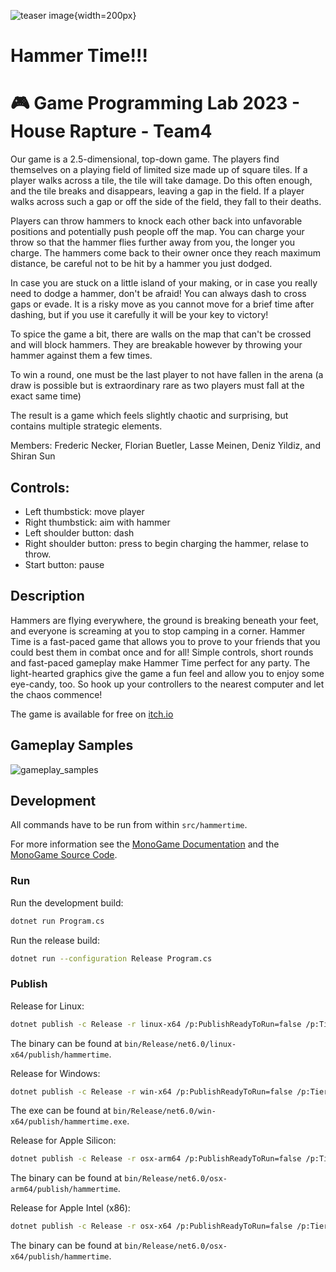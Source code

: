 ![teaser image](game_teaser.png){width=200px}
# Hammer Time!!!
# :video_game: Game Programming Lab 2023 - House Rapture - Team4

Our game is a 2.5-dimensional, top-down game. The players find themselves on a playing field of limited size made up of square tiles. If a player walks across a tile, the tile will take damage. Do this often enough, and the tile breaks and disappears, leaving a gap in the field. If a player walks across such a gap or off the side of the field, they fall to their deaths. 

Players can throw hammers to knock each other back into unfavorable positions and potentially push people off the map. You can charge your throw so that the hammer flies further away from you, the longer you charge. The hammers come back to their owner once they reach maximum distance, be careful not to be hit by a hammer you just dodged.

In case you are stuck on a little island of your making, or in case you really need to dodge a hammer, don't be afraid! You can always dash to cross gaps or evade. It is a risky move as you cannot move for a brief time after dashing, but if you use it carefully it will be your key to victory!

To spice the game a bit, there are walls on the map that can't be crossed and will block hammers.
They are breakable however by throwing your hammer against them a few times.

To win a round, one must be the last player to not have fallen in the arena (a draw is possible but is extraordinary rare as two players must fall at the exact same time)

The result is a game which feels slightly chaotic and surprising, but contains multiple strategic elements. 

Members: Frederic Necker, Florian Buetler, Lasse Meinen, Deniz Yildiz, and Shiran Sun 

## Controls:

* Left thumbstick: move player
* Right thumbstick: aim with hammer
* Left shoulder button: dash
* Right shoulder button: press to begin charging the hammer, relase to throw.
* Start button: pause

## Description

Hammers are flying everywhere, the ground is breaking beneath your feet, and everyone is screaming at you to stop camping in a corner. Hammer Time is a fast-paced game that allows you to prove to your friends that you could best them in combat once and for all! Simple controls, short rounds and fast-paced gameplay make Hammer Time perfect for any party. The light-hearted graphics give the game a fun feel and allow you to enjoy some eye-candy, too. So hook up your controllers to the nearest computer and let the chaos commence!

The game is available for free on [itch.io](https://lonely-hermit.itch.io/hammertime)

## Gameplay Samples

![gameplay_samples](./gameplay_samples.png)

## Development

All commands have to be run from within `src/hammertime`.

For more information see the [MonoGame Documentation](https://docs.monogame.net/) and the [MonoGame Source Code](https://github.com/MonoGame/MonoGame).

### Run

Run the development build:

```bash
dotnet run Program.cs
```

Run the release build:

```bash
dotnet run --configuration Release Program.cs
```

### Publish

Release for Linux:

```bash
dotnet publish -c Release -r linux-x64 /p:PublishReadyToRun=false /p:TieredCompilation=false --self-contained
```

The binary can be found at `bin/Release/net6.0/linux-x64/publish/hammertime`.

Release for Windows:

```bash
dotnet publish -c Release -r win-x64 /p:PublishReadyToRun=false /p:TieredCompilation=false --self-contained
```

The exe can be found at `bin/Release/net6.0/win-x64/publish/hammertime.exe`.

Release for Apple Silicon:

```bash
dotnet publish -c Release -r osx-arm64 /p:PublishReadyToRun=false /p:TieredCompilation=false --self-contained
```

The binary can be found at `bin/Release/net6.0/osx-arm64/publish/hammertime`.

Release for Apple Intel (x86):

```bash
dotnet publish -c Release -r osx-x64 /p:PublishReadyToRun=false /p:TieredCompilation=false --self-contained
```

The binary can be found at `bin/Release/net6.0/osx-x64/publish/hammertime`.